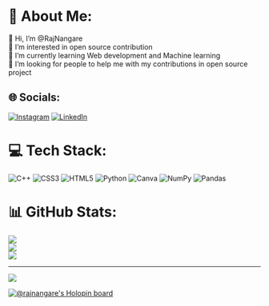 # 💫 About Me:
👋 Hi, I’m @RajNangare<br>👀 I’m interested in open source contribution <br>🌱 I’m currently learning Web development and Machine learning<br>💞️ I’m looking for people to help me with my contributions in open source project


## 🌐 Socials:
[![Instagram](https://img.shields.io/badge/Instagram-%23E4405F.svg?logo=Instagram&logoColor=white)](https://instagram.com/rajnangare) [![LinkedIn](https://img.shields.io/badge/LinkedIn-%230077B5.svg?logo=linkedin&logoColor=white)](https://linkedin.com/in/raj-nangare) 

# 💻 Tech Stack:
![C++](https://img.shields.io/badge/c++-%2300599C.svg?style=for-the-badge&logo=c%2B%2B&logoColor=white) ![CSS3](https://img.shields.io/badge/css3-%231572B6.svg?style=for-the-badge&logo=css3&logoColor=white) ![HTML5](https://img.shields.io/badge/html5-%23E34F26.svg?style=for-the-badge&logo=html5&logoColor=white) ![Python](https://img.shields.io/badge/python-3670A0?style=for-the-badge&logo=python&logoColor=ffdd54) ![Canva](https://img.shields.io/badge/Canva-%2300C4CC.svg?style=for-the-badge&logo=Canva&logoColor=white) ![NumPy](https://img.shields.io/badge/numpy-%23013243.svg?style=for-the-badge&logo=numpy&logoColor=white) ![Pandas](https://img.shields.io/badge/pandas-%23150458.svg?style=for-the-badge&logo=pandas&logoColor=white)
# 📊 GitHub Stats:
![](https://github-readme-stats.vercel.app/api?username=RajNangare&theme=dark&hide_border=false&include_all_commits=false&count_private=false)<br/>
![](https://github-readme-streak-stats.herokuapp.com/?user=RajNangare&theme=dark&hide_border=false)<br/>
![](https://github-readme-stats.vercel.app/api/top-langs/?username=RajNangare&theme=dark&hide_border=false&include_all_commits=false&count_private=false&layout=compact)

---
[![](https://visitcount.itsvg.in/api?id=RajNangare&icon=0&color=0)](https://visitcount.itsvg.in)

<!-- Proudly created with GPRM ( https://gprm.itsvg.in ) -->
[![@rajnangare's Holopin board](https://holopin.io/api/user/board?user=rajnangare)](https://holopin.io/@rajnangare)
<!---
RajNangare/RajNangare is a ✨ special ✨ repository because its `README.md` (this file) appears on your GitHub profile.
You can click the Preview link to take a look at your changes.
--->
